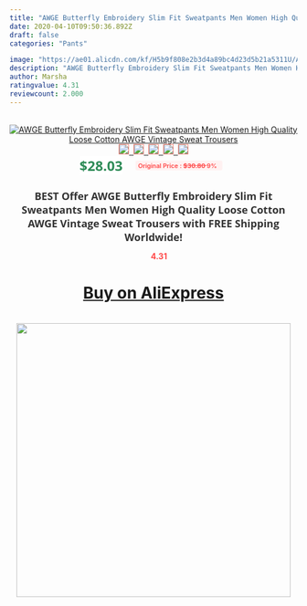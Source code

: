 ```yaml
---
title: "AWGE Butterfly Embroidery Slim Fit Sweatpants Men Women High Quality Loose Cotton AWGE Vintage Sweat Trousers"
date: 2020-04-10T09:50:36.892Z
draft: false
categories: "Pants"

image: "https://ae01.alicdn.com/kf/H5b9f808e2b3d4a89bc4d23d5b21a5311U/AWGE-Butterfly-Embroidery-Slim-Fit-Sweatpants-Men-Women-High-Quality-Loose-Cotton-AWGE-Vintage-Sweat-Trousers.jpg"
description: "AWGE Butterfly Embroidery Slim Fit Sweatpants Men Women High Quality Loose Cotton AWGE Vintage Sweat Trousers"
author: Marsha
ratingvalue: 4.31
reviewcount: 2.000
---
```

<br>
<div style="text-align: center;">
<a href="https://s.click.aliexpress.com/e/_AUIYCH" target="_blank" rel="nofollow noopener noreferrer"><img alt="AWGE Butterfly Embroidery Slim Fit Sweatpants Men Women High Quality Loose Cotton AWGE Vintage Sweat Trousers" class="magnifier-image" src="https://ae01.alicdn.com/kf/H5b9f808e2b3d4a89bc4d23d5b21a5311U/AWGE-Butterfly-Embroidery-Slim-Fit-Sweatpants-Men-Women-High-Quality-Loose-Cotton-AWGE-Vintage-Sweat-Trousers.jpg_640x640.jpg">
<br>
<img style="border:1px solid salmon" src="https://ae01.alicdn.com/kf/H5b9f808e2b3d4a89bc4d23d5b21a5311U/AWGE-Butterfly-Embroidery-Slim-Fit-Sweatpants-Men-Women-High-Quality-Loose-Cotton-AWGE-Vintage-Sweat-Trousers.jpg_120x120.jpg">&nbsp;&nbsp;<img style="border:1px solid salmon" src="https://ae01.alicdn.com/kf/H6fac86b6c05941c583485d48cbbc9b718/AWGE-Butterfly-Embroidery-Slim-Fit-Sweatpants-Men-Women-High-Quality-Loose-Cotton-AWGE-Vintage-Sweat-Trousers.jpg_120x120.jpg">&nbsp;&nbsp;<img style="border:1px solid salmon" src="https://ae01.alicdn.com/kf/H21b08da761bb4d9ab42e9e6ffff15710B/AWGE-Butterfly-Embroidery-Slim-Fit-Sweatpants-Men-Women-High-Quality-Loose-Cotton-AWGE-Vintage-Sweat-Trousers.jpg_120x120.jpg">&nbsp;&nbsp;<img style="border:1px solid salmon" src="https://ae01.alicdn.com/kf/Hd4d3a60524ca4acda5318c12f6294d45O/AWGE-Butterfly-Embroidery-Slim-Fit-Sweatpants-Men-Women-High-Quality-Loose-Cotton-AWGE-Vintage-Sweat-Trousers.jpg_120x120.jpg">&nbsp;&nbsp;<img style="border:1px solid salmon" src="https://ae01.alicdn.com/kf/Hdc45622b73b94007afececa9539066148/AWGE-Butterfly-Embroidery-Slim-Fit-Sweatpants-Men-Women-High-Quality-Loose-Cotton-AWGE-Vintage-Sweat-Trousers.jpg_120x120.jpg"></a></div><br0>
<div style="text-align: center;"><span style="background-color: white; border: 0px; box-sizing: border-box; color: seagreen; display: inline-block; font-family: &quot;open sans&quot; , &quot;arial&quot; , &quot;helvetica&quot; , sans-serif , &quot;heiti&quot;; font-size: 24px; font-stretch: inherit; font-weight: 700; line-height: inherit; margin: 0px 10px 0px 0px; padding: 0px; vertical-align: middle;">$28.03 </span>
<span style="background: rgb(255 , 241 , 241); border-radius: 3px; border: 0px; box-sizing: border-box; color: #ff4747; display: inline-block; font-family: inherit; font-size: 12px; font-stretch: inherit; font-style: inherit; font-variant: inherit; font-weight: 600; line-height: inherit; margin: 0px; padding: 2px 5px; transform: scale(0.9); vertical-align: middle;">Original Price : <b style="text-decoration: line-through;">$30.80 </b> 9%&nbsp;&nbsp;</span></div>
<h1 style="color: #333333; display: inline-block; font-family: &quot;open sans&quot; , &quot;arial&quot; , &quot;helvetica&quot; , sans-serif , &quot;heiti&quot;; font-size: 18px; font-stretch: inherit; font-weight: 700; text-align: center;">BEST Offer AWGE Butterfly Embroidery Slim Fit Sweatpants Men Women High Quality Loose Cotton AWGE Vintage Sweat Trousers with FREE Shipping Worldwide!</h1>
<div style="color: #ff4747; text-align: center;">
<img src="https://4.bp.blogspot.com/-M0ZcTcb-5uY/XleCXlxnR4I/AAAAAAAAAEc/OrjgMkXV1oMQFaCRZj5HQwOCBcu3w1FegCPcBGAYYCw/s1600/star.png" style="height: 15px;">&nbsp;<b>4.31</b></div>
<div class="button_cont" align="center"><a class="buynow_a" href="https://s.click.aliexpress.com/e/_AUIYCH" target="_blank" rel="nofollow noopener noreferrer"><H1>Buy on AliExpress</H1></a></div><br>
<div class="separator" style="clear: both; text-align: center;">
<img src="https://lh3.googleusercontent.com/-pTy5HemUv9M/XlePHvY0dAI/AAAAAAAAAE4/0nX5iRUoIWY8eMW9Dpxeirr157OZliDIgCLcBGAsYHQ/s1600/badge.gif" width="480">
</div>
